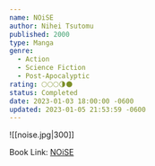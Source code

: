 ```yaml
---
name: NOiSE
author: Nihei Tsutomu
published: 2000
type: Manga
genre:
  - Action
  - Science Fiction
  - Post-Apocalyptic
rating: 🌕🌕🌕🌗🌑
status: Completed
date: 2023-01-03 18:00:00 -0600
updated: 2023-01-05 21:53:59 -0600
---
```


![[noise.jpg|300]]

Book Link: [NOiSE](https://myanimelist.net/manga/465/NOiSE)
